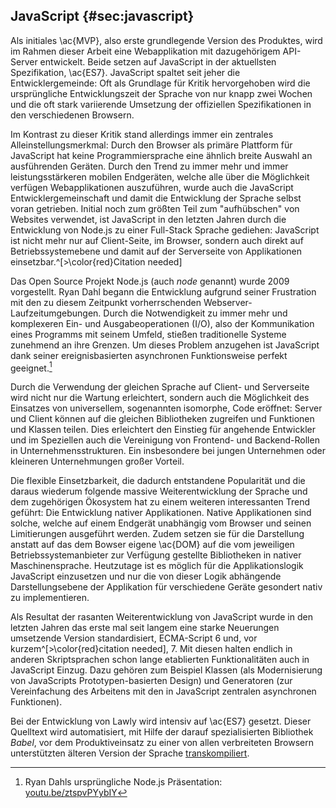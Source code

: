 ## JavaScript {#sec:javascript}
Als initiales \ac{MVP}, also erste grundlegende Version des Produktes, wird im Rahmen dieser Arbeit eine Webapplikation mit dazugehörigem API-Server entwickelt. Beide setzen auf JavaScript in der aktuellsten Spezifikation, \ac{ES7}. JavaScript spaltet seit jeher die Entwicklergemeinde: Oft als Grundlage für Kritik hervorgehoben wird die ursprüngliche Entwicklungszeit der Sprache von nur knapp zwei Wochen und die oft stark variierende Umsetzung der offiziellen Spezifikationen in den verschiedenen Browsern.

Im Kontrast zu dieser Kritik stand allerdings immer ein zentrales Alleinstellungsmerkmal: Durch den Browser als primäre Plattform für JavaScript hat keine Programmiersprache eine ähnlich breite Auswahl an ausführenden Geräten. Durch den Trend zu immer mehr und immer leistungsstärkeren mobilen Endgeräten, welche alle über die Möglichkeit verfügen Webapplikationen auszuführen, wurde auch die JavaScript Entwicklergemeinschaft und damit die Entwicklung der Sprache selbst voran getrieben. Initial noch zum größten Teil zum "aufhübschen" von Websites verwendet, ist JavaScript in den letzten Jahren durch die Entwicklung von Node.js zu einer Full-Stack Sprache gediehen: JavaScript ist nicht mehr nur auf Client-Seite, im Browser, sondern auch direkt auf Betriebssystemebene und damit auf der Serverseite von Applikationen einsetzbar.^[>\color{red}Citation needed]

Das Open Source Projekt Node.js (auch *node* genannt) wurde 2009 vorgestellt. Ryan Dahl begann die Entwicklung aufgrund seiner Frustration mit den zu diesem Zeitpunkt vorherrschenden Webserver-Laufzeitumgebungen. Durch die Notwendigkeit zu immer mehr und komplexeren Ein- und Ausgabeoperationen (I/O), also der Kommunikation eines Programms mit seinem Umfeld, stießen traditionelle Systeme zunehmend an ihre Grenzen. Um dieses Problem anzugehen ist JavaScript dank seiner ereignisbasierten asynchronen Funktionsweise perfekt geeignet.[^nodejstalk]

[^nodejstalk]: Ryan Dahls ursprüngliche Node.js Präsentation: [youtu.be/ztspvPYybIY](https://youtu.be/ztspvPYybIY)

Durch die Verwendung der gleichen Sprache auf Client- und Serverseite wird nicht nur die Wartung erleichtert, sondern auch die Möglichkeit des Einsatzes von universellem, sogenannten isomorphe, Code eröffnet: Server und Client können auf die gleichen Bibliotheken zugreifen und Funktionen und Klassen teilen. Dies erleichtert den Einstieg für angehende Entwickler und im Speziellen auch die Vereinigung von Frontend- und Backend-Rollen in Unternehmensstrukturen. Ein insbesondere bei jungen Unternehmen oder kleineren Unternehmungen großer Vorteil.

Die flexible Einsetzbarkeit, die dadurch entstandene Popularität und die daraus wiederum folgende massive Weiterentwicklung der Sprache und dem zugehörigen Ökosystem hat zu einem weiteren interessanten Trend geführt: Die Entwicklung nativer Applikationen. Native Applikationen sind solche, welche auf einem Endgerät unabhängig vom Browser und seinen Limitierungen ausgeführt werden. Zudem setzen sie für die Darstellung anstatt auf das dem Bowser eigene \ac{DOM} auf die vom jeweiligen Betriebssystemanbieter zur Verfügung gestellte Bibliotheken in nativer Maschinensprache. Heutzutage ist es möglich für die Applikationslogik JavaScript einzusetzen und nur die von dieser Logik abhängende Darstellungsebene der Applikation für verschiedene Geräte gesondert nativ zu implementieren.

Als Resultat der rasanten Weiterentwicklung von JavaScript wurde in den letzten Jahren das erste mal seit langem eine starke Neuerungen umsetzende Version standardisiert, ECMA-Script 6 und, vor kurzem^[>\color{red}citation needed], 7. Mit diesen halten endlich in anderen Skriptsprachen schon lange etablierten Funktionalitäten auch in JavaScript Einzug. Dazu gehören zum Beispiel Klassen (als Modernisierung von JavaScripts Prototypen-basierten Design) und Generatoren (zur Vereinfachung des Arbeitens mit den in JavaScript zentralen asynchronen Funktionen).

Bei der Entwicklung von Lawly wird intensiv auf \ac{ES7} gesetzt. Dieser Quelltext wird automatisiert, mit Hilfe der darauf spezialisierten Bibliothek *Babel*, vor dem Produktiveinsatz zu einer von allen verbreiteten Browsern unterstützten älteren Version der Sprache [transkompiliert](#sec:glossary).

